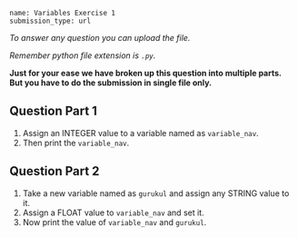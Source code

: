 ```ngMeta
name: Variables Exercise 1
submission_type: url
```

*To answer any question you can upload the file.*

*Remember python file extension is `.py`.*

**Just for your ease we have broken up this question into multiple parts. But you have to do the submission in single file only.**

## Question Part 1

1. Assign an INTEGER value to a variable named as `variable_nav`.
2. Then print the `variable_nav`.

## Question Part 2
  
1. Take a new variable named as `gurukul` and assign any STRING value to it.  
2. Assign a FLOAT value to `variable_nav` and set it.  
3. Now print the value of `variable_nav` and `gurukul`.